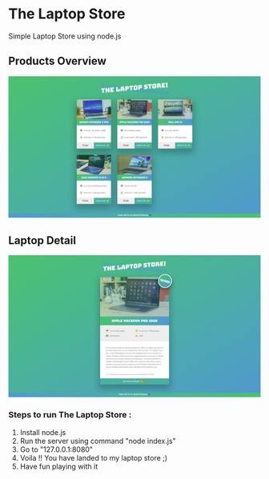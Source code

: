 # The Laptop Store
Simple Laptop Store using node.js

## Products Overview
![Final Overview](https://github.com/shahiddhariwala/laptop-store-using-node-js/blob/master/finalOverview.png)

## Laptop Detail
![Laptop Details](https://github.com/shahiddhariwala/laptop-store-using-node-js/blob/master/finalLaptopDetail.png)

### Steps to run The Laptop Store : 
1. Install node.js
2. Run the server using command "node index.js"
3. Go to "127.0.0.1:8080" 
4. Voila !! You have landed to my laptop store ;) 
5. Have fun playing with it
